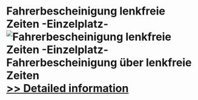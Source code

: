 # Fahrerbescheinigung lenkfreie Zeiten -Einzelplatz-<br />![Fahrerbescheinigung lenkfreie Zeiten -Einzelplatz-](https://mycommerce.akamaized.net/api/pimages/P300273854/BIG/300273854.JPG)<br />Fahrerbescheinigung über lenkfreie Zeiten<br />[>> Detailed information](https://secure.shareit.com/shareit/product.html?productid=300273854&affiliateid=200057808)